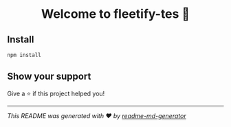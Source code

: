 <h1 align="center">Welcome to fleetify-tes 👋</h1>
<p>
</p>

## Install

```sh
npm install
```

## Show your support

Give a ⭐️ if this project helped you!

***
_This README was generated with ❤️ by [readme-md-generator](https://github.com/kefranabg/readme-md-generator)_